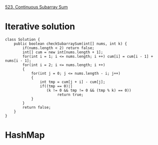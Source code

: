 [523. Continuous Subarray Sum](https://leetcode.com/problems/continuous-subarray-sum/description/)


# Iterative solution

```
class Solution {
    public boolean checkSubarraySum(int[] nums, int k) {
        if(nums.length < 2) return false;
        int[] cum = new int[nums.length + 1];
        for(int i = 1; i <= nums.length; i ++) cum[i] = cum[i - 1] + nums[i - 1];
        for(int i = 2; i <= nums.length; i ++)
        {
            for(int j = 0; j <= nums.length - i; j++)
            {
                int tmp = cum[j + i] - cum[j];
                if((tmp == 0)||
                   (k != 0 && tmp != 0 && (tmp % k) == 0))
                        return true;
            }
        }
        return false;
    }
}
```

# HashMap


